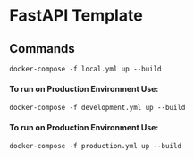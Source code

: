 # FastAPI Template

## Commands

```docker-compose -f local.yml up --build```

#### To run on Production Environment Use:

```docker-compose -f development.yml up --build```

#### To run on Production Environment Use:

```docker-compose -f production.yml up --build```
